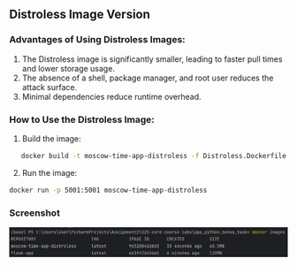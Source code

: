 ## Distroless Image Version

### Advantages of Using Distroless Images:
1. The Distroless image is significantly smaller, leading to faster pull times and lower storage usage.
2. The absence of a shell, package manager, and root user reduces the attack surface.
3. Minimal dependencies reduce runtime overhead.

### How to Use the Distroless Image:
1. Build the image:
```bash
   docker build -t moscow-time-app-distroless -f Distroless.Dockerfile .
```

2. Run the image:
```bash
docker run -p 5001:5001 moscow-time-app-distroless
```

### Screenshot 

![](7.png)
